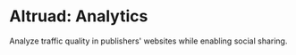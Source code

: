 Altruad: Analytics
=========

Analyze traffic quality in publishers' websites while enabling social sharing.
